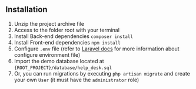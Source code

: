 ## Installation

1. Unzip the project archive file
2. Access to the folder root with your terminal
3. Install Back-end dependencies `composer install`
4. Install Front-end dependencies `npm install`
5. Configure `.env` file (refer to [Laravel docs](https://laravel.com/docs) for more information about configure environment file)
6. Import the demo database located at `{ROOT_PROJECT}/database/help_desk.sql`
7. Or, you can run migrations by executing `php artisan migrate` and create your own `User` (it must have the `administrator` role)
